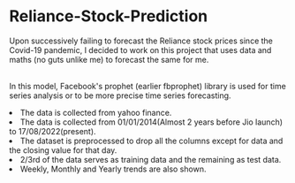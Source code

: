 # Reliance-Stock-Prediction
Upon successively failing to forecast the Reliance stock prices since the Covid-19 pandemic, I decided to work on this project that uses data and maths (no guts unlike me) to forecast the same for me. <br><br>

In this model, Facebook's prophet (earlier fbprophet) library is used for time series analysis or to be more precise time series forecasting.
<li> The data is collected from yahoo finance.
<li>The data is collected from 01/01/2014(Almost 2 years before Jio launch) to 17/08/2022(present).
<li>The dataset is preprocessed to drop all the columns except for data and the closing value for that day.
<li>2/3rd of the data serves as training data and the remaining as test data.
<li>Weekly, Monthly and Yearly trends are also shown.
